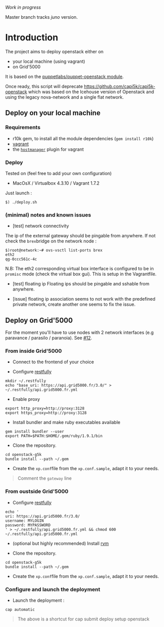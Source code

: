 *Work in progress*

Master branch tracks *juno* version.


# Introduction

The project aims to deploy openstack either on 

* your local machine (using vagrant)
* on Grid'5000

It is based on the [puppetlabs/puppet-openstack module](https://github.com/puppetlabs/puppetlabs-openstack).

Once ready, this script will deprecate https://github.com/capi5k/capi5k-openstack which was based on the Icehouse version of Openstack and using the legacy nova-network and a single flat network.

## Deploy on your local machine

### Requirements

* r10k gem, to install all the module dependencies (```gem install r10k```)
* [vagrant](http://www.vagrantup.com/downloads.html)
* the [```hostmanager```](https://github.com/smdahlen/vagrant-hostmanager) plugin for vagrant

### Deploy

Tested on (feel free to add your own configuration)
* MacOsX / Virtualbox 4.3.10 / Vagrant 1.7.2 

Just launch : 
```
$) ./deploy.sh
```

### (minimal) notes and known issues

* [test] network connectivity

The ip of the external gateway should be pingable from anywhere.
If not check the ```brex```bridge on the network node :
```
$)root@network:~# ovs-vsctl list-ports brex
eth2
qg-0ccc561c-4c
```

N.B: The eth2 corresponding virtual box interface is configured to be in ```promisc``` mode (check the virtual box gui). This is setup in the Vagrantfile.

* [test] floating ip
 Floating ips should be pingable and sshable from anywhere.

* [issue] floating ip association
seems to not work with the predefined private network, create another one seems to fix the issue.

## Deploy on Grid'5000

For the moment you'll have to use nodes with 2 network interfaces (e.g paravance / parasilo / paranoia).
See [#12](https://github.com/msimonin/openstack-g5k/issues/12).

### From inside Grid'5000

* Connect to the frontend of your choice

* Configure [restfully](https://github.com/crohr/restfully)

```
mkdir ~/.restfully
echo "base_uri: https://api.grid5000.fr/3.0/" > ~/.restfully/api.grid5000.fr.yml
```

* Enable proxy

```
export http_proxy=http://proxy:3128
export https_proxy=http://proxy:3128
```

* Install bundler and make ruby executables available

```
gem install bundler --user
export PATH=$PATH:$HOME/.gem/ruby/1.9.1/bin
```

* Clone the repository.

```
cd openstack-g5k
bundle install --path ~/.gem
```

* Create the ```xp.conf```file from the ```xp.conf.sample```, adapt it to your needs.

> Comment the ```gateway``` line

### From oustside Grid'5000

* Configure  [restfully](https://github.com/crohr/restfully)

```
echo '
uri: https://api.grid5000.fr/3.0/
username: MYLOGIN
password: MYPASSWORD
' > ~/.restfully/api.grid5000.fr.yml && chmod 600 ~/.restfully/api.grid5000.fr.yml
```

* (optional but highly recommended) Install [rvm](http://rvm.io)

* Clone the repository.

```
cd openstack-g5k
bundle install --path ~/.gem
```

* Create the ```xp.conf```file from the ```xp.conf.sample```, adapt it to your needs.


### Configure and launch the deployment

* Launch the deployment :

```
cap automatic
```

> The above is a shortcut for cap submit deploy setup openstack
